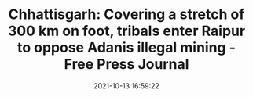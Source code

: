---
"title": "Chhattisgarh: Covering a stretch of 300 km on foot, tribals enter Raipur to oppose Adanis illegal mining - Free Press Journal"
"date": "2021-10-13 16:59:22"
"feed_name": "GOOGLENEWSMINING"
"feed_website": "https://news.google.com/search?q=mining%2Bincident&hl=en-US&gl=US&ceid=US:en"
"feed_rss": "https://news.google.com/rss/search?q=mining%2Bincident&hl=en-US&gl=US&ceid=US:en"
"link": "https://www.freepressjournal.in/india/chhattisgarh-covering-a-stretch-of-300-km-on-foot-tribals-enter-raipur-to-oppose-adanis-illegal-mining-activities-see-pics"
"source": "{'href': 'https://www.freepressjournal.in', 'title': 'Free Press Journal'}"
"file": "_posts/2021-1-1-ae12f84396b1d828465fb6c4069d6f6d981cab0f.md"
"accident": "0"
"drilling": "0"
"dead": "0"
"injured": "0"
"arrested": "0"
"place": "unknown place"
"where": "unknown site"
"causes": "unknown"
"place_uri": "unknown place"
---